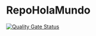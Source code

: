 # RepoHolaMundo

[![Quality Gate Status](https://sonarcloud.io/api/project_badges/measure?project=alu0101074986_RepoHolaMundo&metric=alert_status)](https://sonarcloud.io/summary/new_code?id=alu0101074986_RepoHolaMundo)
